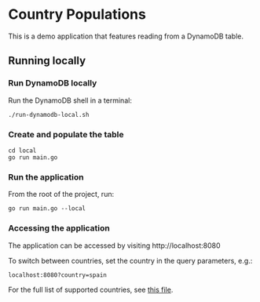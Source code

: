 # Country Populations
This is a demo application that features reading from a DynamoDB table.

## Running locally
### Run DynamoDB locally
Run the DynamoDB shell in a terminal:
```shell
./run-dynamodb-local.sh
```

### Create and populate the table
```shell
cd local
go run main.go
```

### Run the application
From the root of the project, run:
```shell
go run main.go --local
```

### Accessing the application
The application can be accessed by visiting http://localhost:8080

To switch between countries, set the country in the query parameters, e.g.:
```
localhost:8080?country=spain
```

For the full list of supported countries, see [this file](local/main.go).